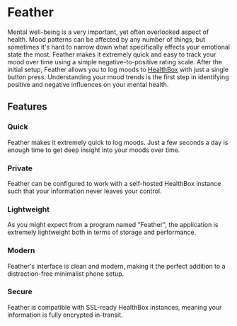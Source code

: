 # Feather

Mental well-being is a very important, yet often overlooked aspect of health. Mood patterns can be affected by any number of things, but sometimes it's hard to narrow down what specifically effects your emotional state the most. Feather makes it extremely quick and easy to track your mood over time using a simple negative-to-positive rating scale. After the initial setup, Feather allows you to log moods to [HealthBox](https://v0lttech.com/healthbox.php) with just a single button press. Understanding your mood trends is the first step in identifying positive and negative influences on your mental health.

## Features

### Quick

Feather makes it extremely quick to log moods. Just a few seconds a day is enough time to get deep insight into your moods over time.

### Private

Feather can be configured to work with a self-hosted HealthBox instance such that your information never leaves your control.

### Lightweight

As you might expect from a program named "Feather", the application is extremely lightweight both in terms of storage and performance.

### Modern

Feather's interface is clean and modern, making it the perfect addition to a distraction-free minimalist phone setup.

### Secure

Feather is compatible with SSL-ready HealthBox instances, meaning your information is fully encrypted in-transit.
